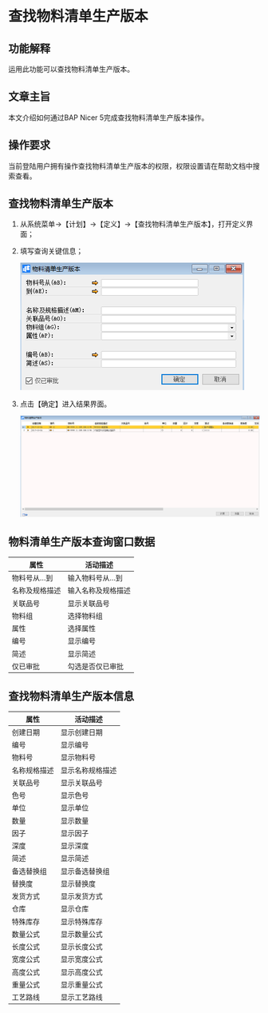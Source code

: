 # 查找物料清单生产版本

## 功能解释

运用此功能可以查找物料清单生产版本。

## 文章主旨

本文介绍如何通过BAP Nicer 5完成查找物料清单生产版本操作。

## 操作要求

当前登陆用户拥有操作查找物料清单生产版本的权限，权限设置请在帮助文档中搜索查看。

## 查找物料清单生产版本

1. 从系统菜单->【计划】->【定义】->【查找物料清单生产版本】，打开定义界面；

2. 填写查询关键信息；

   ![](images/wlqdsc1.png)

3. 点击【确定】进入结果界面。

   ![](images/wlqdsc2.png)

## 物料清单生产版本查询窗口数据

| **属性**       | **活动描述**       |
| -------------- | ------------------ |
| 物料号从…到    | 输入物料号从…到    |
| 名称及规格描述 | 输入名称及规格描述 |
| 关联品号       | 显示关联品号       |
| 物料组         | 选择物料组         |
| 属性           | 选择属性           |
| 编号           | 显示编号           |
| 简述           | 显示简述           |
| 仅已审批       | 勾选是否仅已审批   |

## 查找物料清单生产版本信息

| **属性**     | **活动描述**     |
| ------------ | ---------------- |
| 创建日期     | 显示创建日期     |
| 编号         | 显示编号         |
| 物料号       | 显示物料号       |
| 名称规格描述 | 显示名称规格描述 |
| 关联品号     | 显示关联品号     |
| 色号         | 显示色号         |
| 单位         | 显示单位         |
| 数量         | 显示数量         |
| 因子         | 显示因子         |
| 深度         | 显示深度         |
| 简述         | 显示简述         |
| 备选替换组   | 显示备选替换组   |
| 替换度       | 显示替换度       |
| 发货方式     | 显示发货方式     |
| 仓库         | 显示仓库         |
| 特殊库存     | 显示特殊库存     |
| 数量公式     | 显示数量公式     |
| 长度公式     | 显示长度公式     |
| 宽度公式     | 显示宽度公式     |
| 高度公式     | 显示高度公式     |
| 重量公式     | 显示重量公式     |
| 工艺路线     | 显示工艺路线     |

